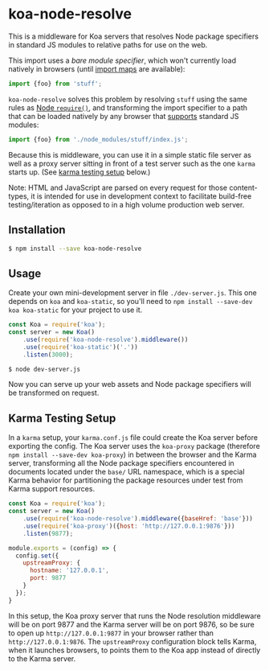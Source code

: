 # koa-node-resolve

This is a middleware for Koa servers that resolves Node package specifiers in standard JS modules to relative paths for use on the web.

This import uses a *bare module specifier*, which won't currently load natively in browsers (until [import maps](https://www.chromestatus.com/feature/5315286962012160) are available):

```js
import {foo} from 'stuff';
```

`koa-node-resolve` solves this problem by resolving `stuff` using the same rules as [Node `require()`](https://nodejs.org/api/modules.html#modules_all_together), and transforming the import specifier to a path that can be loaded natively by any browser that [supports](https://developer.mozilla.org/en-US/docs/Web/JavaScript/Reference/Statements/import#Browser_compatibility) standard JS modules:

```js
import {foo} from './node_modules/stuff/index.js';
```

Because this is middleware, you can use it in a simple static file server as well as a proxy server sitting in front of a test server such as the one `karma` starts up.  (See [karma testing setup](#karma-testing-setup) below.)

Note: HTML and JavaScript are parsed on every request for those content-types, it is intended for use in development context to facilitate build-free testing/iteration as opposed to in a high volume production web server.

## Installation

```sh
$ npm install --save koa-node-resolve
```

## Usage

Create your own mini-development server in file `./dev-server.js`.  This one depends on `koa` and `koa-static`, so you'll need to `npm install --save-dev koa koa-static` for your project to use it.

```js
const Koa = require('koa');
const server = new Koa()
    .use(require('koa-node-resolve').middleware())
    .use(require('koa-static')('.'))
    .listen(3000);
```

```sh
$ node dev-server.js
```

Now you can serve up your web assets and Node package specifiers will be transformed on request.

## Karma Testing Setup

In a `karma` setup, your `karma.conf.js` file could create the Koa server before exporting the config.  The Koa server uses the `koa-proxy` package (therefore `npm install --save-dev koa-proxy`) in between the browser and the Karma server, transforming all the Node package specifiers encountered in documents located under the `base/` URL namespace, which is a special Karma behavior for partitioning the package resources under test from Karma support resources.

```js
const Koa = require('koa');
const server = new Koa()
    .use(require('koa-node-resolve').middleware({baseHref: 'base'}))
    .use(require('koa-proxy')({host: 'http://127.0.0.1:9876'}))
    .listen(9877);

module.exports = (config) => {
  config.set({
    upstreamProxy: {
      hostname: '127.0.0.1',
      port: 9877
    }
  });
}
```

In this setup, the Koa proxy server that runs the Node resolution middleware will be on port 9877 and the Karma server will be on port 9876, so be sure to open up `http://127.0.0.1:9877` in your browser rather than `http://127.0.0.1:9876`.  The `upstreamProxy` configuration block tells Karma, when it launches browsers, to points them to the Koa app instead of directly to the Karma server.
